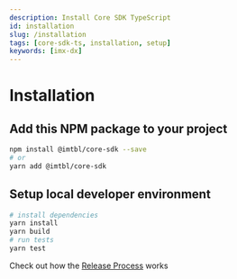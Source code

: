 ```yaml
---
description: Install Core SDK TypeScript
id: installation
slug: /installation
tags: [core-sdk-ts, installation, setup]
keywords: [imx-dx]
---
```


# Installation

## Add this NPM package to your project

```sh
npm install @imtbl/core-sdk --save
# or
yarn add @imtbl/core-sdk
```

## Setup local developer environment

```sh
# install dependencies
yarn install
yarn build
# run tests
yarn test
```
Check out how the [Release Process](https://github.com/immutable/imx-core-sdk/tree/0.7.0/#release-process) works
